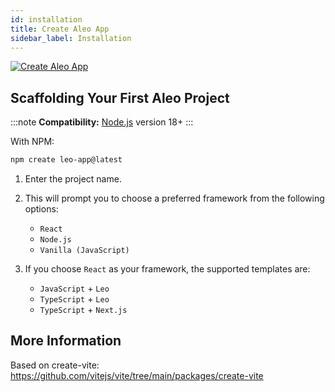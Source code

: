 ```yaml
---
id: installation
title: Create Aleo App
sidebar_label: Installation
---
```


<a href="https://www.npmjs.com/package/create-aleo-app"> <img alt="Create Aleo App" src="https://img.shields.io/npm/l/create-aleo-app?label=NPM%20-%20Create-Aleo-App&labelColor=green&color=blue" /></a>

## Scaffolding Your First Aleo Project

:::note
**Compatibility:**
[Node.js](https://nodejs.org/en/) version 18+
:::

With NPM:

```bash
npm create leo-app@latest
```

1. Enter the project name.
2. This will prompt you to choose a preferred framework from the following options:
    - `React`
    - `Node.js`
    - `Vanilla (JavaScript)`

3. If you choose `React` as your framework, the supported templates are:
    - `JavaScript` + `Leo`
    - `TypeScript` + `Leo`
    - `TypeScript` + `Next.js`

## More Information

Based on create-vite: https://github.com/vitejs/vite/tree/main/packages/create-vite
